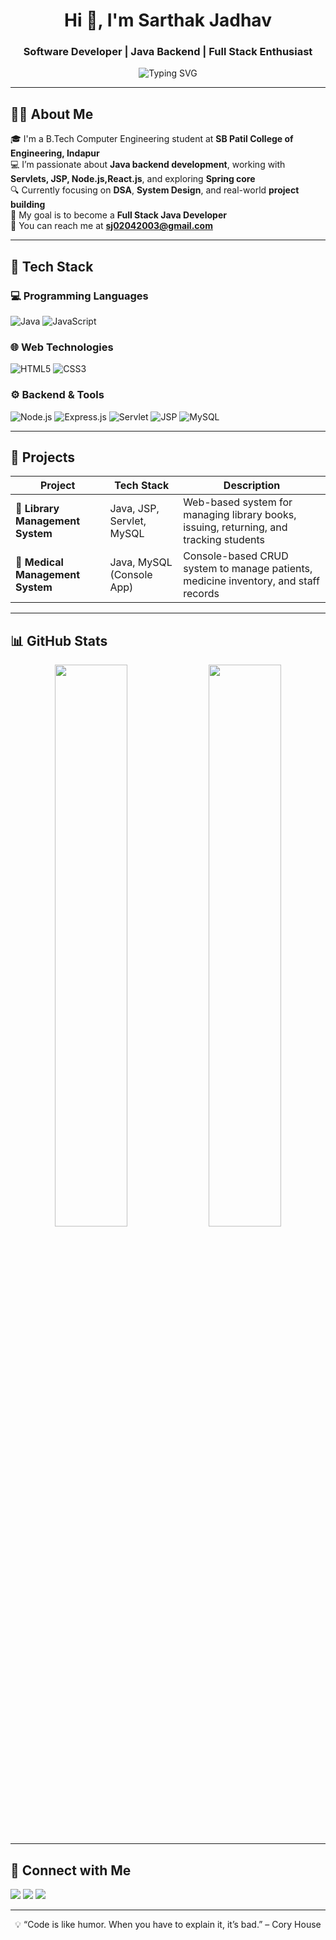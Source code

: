 <!-- Banner -->
<h1 align="center">Hi 👋, I'm Sarthak Jadhav</h1>
<h3 align="center">Software Developer | Java Backend | Full Stack Enthusiast</h3>

<p align="center">
  <img src="https://readme-typing-svg.demolab.com?font=Fira+Code&duration=3000&pause=1000&color=F7541E&center=true&vCenter=true&width=435&lines=Java+Developer;Backend+Web+Developer;Node.js+%7C+Express+%7C+JSP+%7C+Servlets;Learning+Spring+Boot+and+Microservices" alt="Typing SVG" />
</p>

---

## 🙋‍♂️ About Me

🎓 I'm a B.Tech Computer Engineering student at **SB Patil College of Engineering, Indapur**  
💻 I’m passionate about **Java backend development**, working with **Servlets, JSP, Node.js,React.js**, and exploring **Spring core**  
🔍 Currently focusing on **DSA**, **System Design**, and real-world **project building**  
🎯 My goal is to become a **Full Stack Java Developer**  
📧 You can reach me at **sj02042003@gmail.com**  

---

## 🚀 Tech Stack

### 💻 Programming Languages
![Java](https://img.shields.io/badge/Java-ED8B00?style=for-the-badge&logo=java&logoColor=white)
![JavaScript](https://img.shields.io/badge/javascript-F7DF1E?style=for-the-badge&logo=javascript&logoColor=black)

### 🌐 Web Technologies
![HTML5](https://img.shields.io/badge/html5-E34F26?style=for-the-badge&logo=html5&logoColor=white)
![CSS3](https://img.shields.io/badge/css3-1572B6?style=for-the-badge&logo=css3&logoColor=white)

### ⚙️ Backend & Tools
![Node.js](https://img.shields.io/badge/Node.js-339933?style=for-the-badge&logo=nodedotjs&logoColor=white)
![Express.js](https://img.shields.io/badge/Express.js-404D59?style=for-the-badge)
![Servlet](https://img.shields.io/badge/Servlet-Java-blue?style=for-the-badge)
![JSP](https://img.shields.io/badge/JSP-Java-yellow?style=for-the-badge)
![MySQL](https://img.shields.io/badge/MySQL-005C84?style=for-the-badge&logo=mysql&logoColor=white)

---

## 🧩 Projects

| Project | Tech Stack | Description |
|--------|------------|-------------|
| 🔹 **Library Management System** | Java, JSP, Servlet, MySQL | Web-based system for managing library books, issuing, returning, and tracking students |
| 🔹 **Medical Management System** | Java, MySQL (Console App) | Console-based CRUD system to manage patients, medicine inventory, and staff records |

---

## 📊 GitHub Stats

<p align="center">
  <img width="48%" src="https://github-readme-stats.vercel.app/api?username=codebysarthak45&show_icons=true&theme=github_dark&hide_border=true" />
  <img width="48%" src="https://github-readme-streak-stats.herokuapp.com?user=codebysarthak45&theme=github-dark&hide_border=true" />
</p>

---

## 🔗 Connect with Me

<p align="left">
  <a href="mailto:sj02042003@gmail.com"><img src="https://img.shields.io/badge/Gmail-D14836?style=for-the-badge&logo=gmail&logoColor=white"/></a>
  <a href="https://leetcode.com/Sarthakjadhav"><img src="https://img.shields.io/badge/LeetCode-FFA116?style=for-the-badge&logo=leetcode&logoColor=black"/></a>
  <a href="https://github.com/codebysarthak45"><img src="https://img.shields.io/badge/GitHub-100000?style=for-the-badge&logo=github&logoColor=white"/></a>
</p>

---

<p align="center">💡 “Code is like humor. When you have to explain it, it’s bad.” – Cory House</p>
